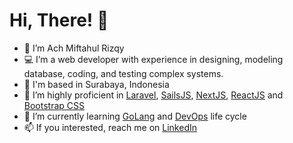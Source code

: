 # Hi, There! 👋
- 👦 I’m Ach Miftahul Rizqy
- 💻 I’m a web developer with experience in designing, modeling database, coding, and testing complex systems.
- 🏡 I'm based in Surabaya, Indonesia
- 👀 I’m highly proficient in [Laravel](https://laravel.com/), [SailsJS](https://sailsjs.com/), [NextJS](https://nextjs.org/), [ReactJS](https://reactjs.org/) and [Bootstrap CSS](https://getbootstrap.com/)
- 🌱 I’m currently learning [GoLang](https://golang.org/) and [DevOps](https://en.wikipedia.org/wiki/DevOps) life cycle
- 📫 If you interested, reach me on [LinkedIn](https://www.linkedin.com/in/ach-miftahul-rizky-96330a150/) 
 

<!---
- 💞️ I’m looking to collaborate on your team (open or close source project) as a remote worker / freelance
rizkymiff/rizkymiff is a ✨ special ✨ repository because its `README.md` (this file) appears on your GitHub profile.
You can click the Preview link to take a look at your changes.
--->
